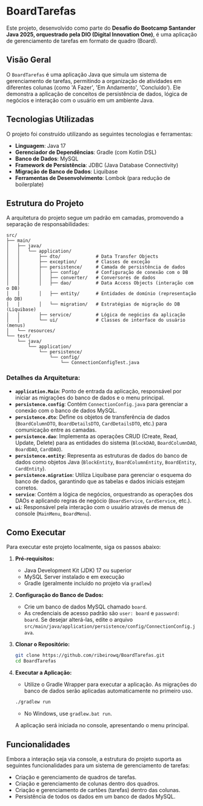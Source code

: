 # BoardTarefas

Este projeto, desenvolvido como parte do **Desafio do Bootcamp Santander Java 2025, orquestrado pela DIO (Digital Innovation One)**, é uma aplicação de gerenciamento de tarefas em formato de quadro (Board).

## Visão Geral

O `BoardTarefas` é uma aplicação Java que simula um sistema de gerenciamento de tarefas, permitindo a organização de atividades em diferentes colunas (como 'A Fazer', 'Em Andamento', 'Concluído'). Ele demonstra a aplicação de conceitos de persistência de dados, lógica de negócios e interação com o usuário em um ambiente Java.

## Tecnologias Utilizadas

O projeto foi construído utilizando as seguintes tecnologias e ferramentas:

- **Linguagem**: Java 17
- **Gerenciador de Dependências**: Gradle (com Kotlin DSL)
- **Banco de Dados**: MySQL
- **Framework de Persistência**: JDBC (Java Database Connectivity)
- **Migração de Banco de Dados**: Liquibase
- **Ferramentas de Desenvolvimento**: Lombok (para redução de boilerplate)

## Estrutura do Projeto

A arquitetura do projeto segue um padrão em camadas, promovendo a separação de responsabilidades:

```
src/
├── main/
│   ├── java/
│   │   └── application/
│   │       ├── dto/             # Data Transfer Objects
│   │       ├── exception/       # Classes de exceção
│   │       ├── persistence/     # Camada de persistência de dados
│   │       │   ├── config/      # Configuração de conexão com o DB
│   │       │   ├── converter/   # Conversores de dados
│   │       │   ├── dao/         # Data Access Objects (interação com o DB)
│   │       │   ├── entity/      # Entidades de domínio (representação do DB)
│   │       │   └── migration/   # Estratégias de migração do DB (Liquibase)
│   │       ├── service/         # Lógica de negócios da aplicação
│   │       └── ui/              # Classes de interface do usuário (menus)
│   └── resources/
└── test/
    └── java/
        └── application/
            └── persistence/
                └── config/
                    └── ConnectionConfigTest.java
```

### Detalhes da Arquitetura:

- **`application.Main`**: Ponto de entrada da aplicação, responsável por iniciar as migrações do banco de dados e o menu principal.
- **`persistence.config`**: Contém `ConnectionConfig.java` para gerenciar a conexão com o banco de dados MySQL.
- **`persistence.dto`**: Define os objetos de transferência de dados (`BoardColumnDTO`, `BoardDetailsDTO`, `CardDetailsDTO`, etc.) para comunicação entre as camadas.
- **`persistence.dao`**: Implementa as operações CRUD (Create, Read, Update, Delete) para as entidades do sistema (`BlockDAO`, `BoardColumnDAO`, `BoardDAO`, `CardDAO`).
- **`persistence.entity`**: Representa as estruturas de dados do banco de dados como objetos Java (`BlockEntity`, `BoardColumnEntity`, `BoardEntity`, `CardEntity`).
- **`persistence.migration`**: Utiliza Liquibase para gerenciar o esquema do banco de dados, garantindo que as tabelas e dados iniciais estejam corretos.
- **`service`**: Contém a lógica de negócios, orquestrando as operações dos DAOs e aplicando regras de negócio (`BoardService`, `CardService`, etc.).
- **`ui`**: Responsável pela interação com o usuário através de menus de console (`MainMenu`, `BoardMenu`).

## Como Executar

Para executar este projeto localmente, siga os passos abaixo:

1.  **Pré-requisitos:**
    *   Java Development Kit (JDK) 17 ou superior
    *   MySQL Server instalado e em execução
    *   Gradle (geralmente incluído no projeto via `gradlew`)

2.  **Configuração do Banco de Dados:**
    *   Crie um banco de dados MySQL chamado `board`.
    *   As credenciais de acesso padrão são `user: board` e `password: board`. Se desejar alterá-las, edite o arquivo `src/main/java/application/persistence/config/ConnectionConfig.java`.

3.  **Clonar o Repositório:**
    ```bash
    git clone https://github.com/ribeirowq/BoardTarefas.git
    cd BoardTarefas
    ```

4.  **Executar a Aplicação:**
    *   Utilize o Gradle Wrapper para executar a aplicação. As migrações do banco de dados serão aplicadas automaticamente no primeiro uso.
    ```bash
    ./gradlew run
    ```
    *   No Windows, use `gradlew.bat run`.

    A aplicação será iniciada no console, apresentando o menu principal.

## Funcionalidades

Embora a interação seja via console, a estrutura do projeto suporta as seguintes funcionalidades para um sistema de gerenciamento de tarefas:

- Criação e gerenciamento de quadros de tarefas.
- Criação e gerenciamento de colunas dentro dos quadros.
- Criação e gerenciamento de cartões (tarefas) dentro das colunas.
- Persistência de todos os dados em um banco de dados MySQL.
